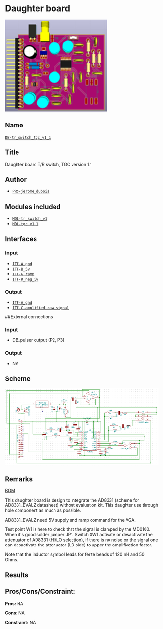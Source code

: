 # Daughter board
![](viewme.png)

## Name
[`DB-tr_switch_tgc_v1_1`]()

## Title
Daughter board T/R switch, TGC version 1.1

## Author
* [`PRS-jerome_dubois`]()

## Modules included
* [`MDL-tr_switch_v1`]()
* [`MDL-tgc_v1_1`]()

## Interfaces
### Input
* [`ITF-A_gnd`]()
* [`ITF-B_5v`]()
* [`ITF-G_ramp`]()
* [`ITF-R_neg_5v`]()

### Output
* [`ITF-A_gnd`]()
* [`ITF-C-amplified_raw_signal`]()

##External connections
### Input
* DB_pulser output (P2, P3)

### Output
* NA

## Scheme
![](images/scheme.png)

## Remarks
[BOM](./src/DB-tr_switch_tgc_v1_1.csv)

This daughter board is design to integrate the AD8331 (scheme for AD8331_EVALZ datasheet) without evaluation kit. This daughter use through hole component as much as possible.

AD8331_EVALZ need 5V supply and ramp command for the VGA.

Test point W1 is here to check that the signal is clamped by the MD0100. When it's good solder jumper JP1. Switch SW1 activate or desactivate the attenuator of AD8331 (HI/LO selection), if there is no noise on the signal one can desactivate the attenuator (LO side) to upper the amplification factor.

Note that the inductor symbol leads for ferite beads of 120 nH and 50 Ohms.

## Results

## Pros/Cons/Constraint:

**Pros:** NA

**Cons:** NA

**Constraint:** NA
